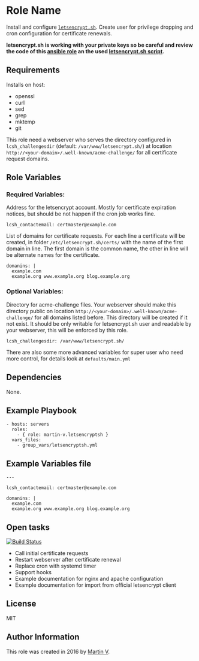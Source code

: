 Role Name
=========

Install and configure
[`letsencrypt.sh`](https://github.com/lukas2511/letsencrypt.sh).
Create user for privilege dropping and cron configuration for certificate
renewals.


**letsencrypt.sh is working with your private keys so be careful and review
the code of this [ansible role](https://github.com/martin-v/ansible-letsencryptsh)
an the used [letsencrypt.sh script](https://github.com/lukas2511/letsencrypt.sh/blob/2099c77fee3e7a15c5cea93063248af4569bf8de/letsencrypt.sh).**


Requirements
------------

Installs on host:
  - openssl
  - curl
  - sed
  - grep
  - mktemp
  - git

This role need a webserver who serves the directory configured in `lcsh_challengesdir`
(default: `/var/www/letsencrypt.sh/`) at location
`http://<your-domain>/.well-known/acme-challenge/` for all certificate
request domains.


Role Variables
--------------

### Required Variables:

Address for the letsencrypt account. Mostly for certificate expiration notices,
but should be not happen if the cron job works fine.

    lcsh_contactemail: certmaster@example.com

List of domains for certificate requests. For each line a certificate will
be created, in folder `/etc/letsencrypt.sh/certs/` with the name of the first
domain in line. The first domain is the common name, the other in line will
be alternate names for the certificate.

    domanins: |
      example.com
      example.org www.example.org blog.example.org


### Optional Variables:

Directory for acme-challenge files. Your webserver should make this directory
public on location `http://<your-domain>/.well-known/acme-challenge/` for all domains listed
before. This directory will be created if it not exist. It should be only
writable for letsencrypt.sh user and readable by your webserver, this will
be enforced by this role.

    lcsh_challengesdir: /var/www/letsencrypt.sh/


There are also some more advanced variables for super user who need more control,
for details look at `defaults/main.yml`


Dependencies
------------

None.


Example Playbook
----------------

    - hosts: servers
      roles:
        - { role: martin-v.letsencryptsh }
      vars_files:
        - group_vars/letsencryptsh.yml

Example Variables file
----------------------

    ---

    lcsh_contactemail: certmaster@example.com

    domanins: |
      example.com
      example.org www.example.org blog.example.org


Open tasks
----------

[![Build Status](https://travis-ci.org/martin-v/ansible-letsencryptsh.svg?branch=master)](https://travis-ci.org/martin-v/ansible-letsencryptsh)

* Call initial certificate requests
* Restart webserver after certificate renewal
* Replace cron with systemd timer
* Support hooks
* Example documentation for nginx and apache configuration
* Example documentation for import from official letsencrypt client


License
-------

MIT

Author Information
------------------

This role was created in 2016 by [Martin V](https://github.com/martin-v).
